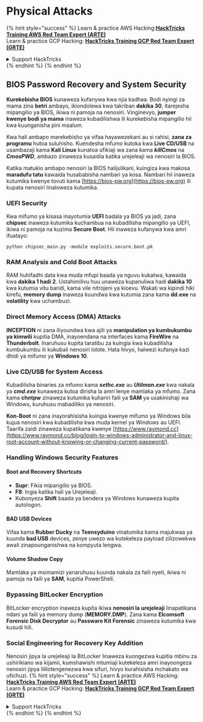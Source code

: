 # Physical Attacks

{% hint style="success" %}
Learn & practice AWS Hacking:<img src="/.gitbook/assets/arte.png" alt="" data-size="line">[**HackTricks Training AWS Red Team Expert (ARTE)**](https://training.hacktricks.xyz/courses/arte)<img src="/.gitbook/assets/arte.png" alt="" data-size="line">\
Learn & practice GCP Hacking: <img src="/.gitbook/assets/grte.png" alt="" data-size="line">[**HackTricks Training GCP Red Team Expert (GRTE)**<img src="/.gitbook/assets/grte.png" alt="" data-size="line">](https://training.hacktricks.xyz/courses/grte)

<details>

<summary>Support HackTricks</summary>

* Check the [**subscription plans**](https://github.com/sponsors/carlospolop)!
* **Join the** 💬 [**Discord group**](https://discord.gg/hRep4RUj7f) or the [**telegram group**](https://t.me/peass) or **follow** us on **Twitter** 🐦 [**@hacktricks\_live**](https://twitter.com/hacktricks\_live)**.**
* **Share hacking tricks by submitting PRs to the** [**HackTricks**](https://github.com/carlospolop/hacktricks) and [**HackTricks Cloud**](https://github.com/carlospolop/hacktricks-cloud) github repos.

</details>
{% endhint %}
{% endhint %}

## BIOS Password Recovery and System Security

**Kurekebisha BIOS** kunaweza kufanywa kwa njia kadhaa. Bodi nyingi za mama zina **betri** ambayo, ikiondolewa kwa takriban **dakika 30**, itarejesha mipangilio ya BIOS, ikiwa ni pamoja na nenosiri. Vinginevyo, **jumper kwenye bodi ya mama** inaweza kubadilishwa ili kurekebisha mipangilio hii kwa kuunganisha pini maalum.

Kwa hali ambapo marekebisho ya vifaa hayawezekani au si rahisi, **zana za programu** hutoa suluhisho. Kuendesha mfumo kutoka kwa **Live CD/USB** na usambazaji kama **Kali Linux** kunatoa ufikiaji wa zana kama **_killCmos_** na **_CmosPWD_**, ambazo zinaweza kusaidia katika urejeleaji wa nenosiri la BIOS.

Katika matukio ambapo nenosiri la BIOS halijulikani, kuingiza kwa makosa **maradufu tatu** kawaida husababisha nambari ya kosa. Nambari hii inaweza kutumika kwenye tovuti kama [https://bios-pw.org](https://bios-pw.org) ili kupata nenosiri linaloweza kutumika.

### UEFI Security

Kwa mifumo ya kisasa inayotumia **UEFI** badala ya BIOS ya jadi, zana **chipsec** inaweza kutumika kuchambua na kubadilisha mipangilio ya UEFI, ikiwa ni pamoja na kuzima **Secure Boot**. Hii inaweza kufanywa kwa amri ifuatayo:

`python chipsec_main.py -module exploits.secure.boot.pk`

### RAM Analysis and Cold Boot Attacks

RAM huhifadhi data kwa muda mfupi baada ya nguvu kukatwa, kawaida kwa **dakika 1 hadi 2**. Ustahimilivu huu unaweza kupanuliwa hadi **dakika 10** kwa kutumia vitu baridi, kama vile nitrojeni ya kioevu. Wakati wa kipindi hiki kirefu, **memory dump** inaweza kuundwa kwa kutumia zana kama **dd.exe** na **volatility** kwa uchambuzi.

### Direct Memory Access (DMA) Attacks

**INCEPTION** ni zana iliyoundwa kwa ajili ya **manipulation ya kumbukumbu ya kimwili** kupitia DMA, inayoendana na interfaces kama **FireWire** na **Thunderbolt**. Inaruhusu kupita taratibu za kuingia kwa kubadilisha kumbukumbu ili kukubali nenosiri lolote. Hata hivyo, haiwezi kufanya kazi dhidi ya mifumo ya **Windows 10**.

### Live CD/USB for System Access

Kubadilisha binaries za mfumo kama **_sethc.exe_** au **_Utilman.exe_** kwa nakala ya **_cmd.exe_** kunaweza kutoa dirisha la amri lenye mamlaka ya mfumo. Zana kama **chntpw** zinaweza kutumika kuhariri faili ya **SAM** ya usakinishaji wa Windows, kuruhusu mabadiliko ya nenosiri.

**Kon-Boot** ni zana inayorahisisha kuingia kwenye mifumo ya Windows bila kujua nenosiri kwa kubadilisha kwa muda kernel ya Windows au UEFI. Taarifa zaidi zinaweza kupatikana kwenye [https://www.raymond.cc](https://www.raymond.cc/blog/login-to-windows-administrator-and-linux-root-account-without-knowing-or-changing-current-password/).

### Handling Windows Security Features

#### Boot and Recovery Shortcuts

- **Supr**: Fikia mipangilio ya BIOS.
- **F8**: Ingia katika hali ya Urejeleaji.
- Kubonyeza **Shift** baada ya bendera ya Windows kunaweza kupita autologon.

#### BAD USB Devices

Vifaa kama **Rubber Ducky** na **Teensyduino** vinatumika kama majukwaa ya kuunda **bad USB** devices, zenye uwezo wa kutekeleza payload zilizowekwa awali zinapounganishwa na kompyuta lengwa.

#### Volume Shadow Copy

Mamlaka ya msimamizi yanaruhusu kuunda nakala za faili nyeti, ikiwa ni pamoja na faili ya **SAM**, kupitia PowerShell.

### Bypassing BitLocker Encryption

BitLocker encryption inaweza kupita ikiwa **nenosiri la urejeleaji** linapatikana ndani ya faili ya memory dump (**MEMORY.DMP**). Zana kama **Elcomsoft Forensic Disk Decryptor** au **Passware Kit Forensic** zinaweza kutumika kwa kusudi hili.

### Social Engineering for Recovery Key Addition

Nenosiri jipya la urejeleaji la BitLocker linaweza kuongezwa kupitia mbinu za ushirikiano wa kijamii, kumshawishi mtumiaji kutekeleza amri inayoongeza nenosiri jipya lililotengenezwa kwa sifuri, hivyo kurahisisha mchakato wa ufichuzi. 
{% hint style="success" %}
Learn & practice AWS Hacking:<img src="/.gitbook/assets/arte.png" alt="" data-size="line">[**HackTricks Training AWS Red Team Expert (ARTE)**](https://training.hacktricks.xyz/courses/arte)<img src="/.gitbook/assets/arte.png" alt="" data-size="line">\
Learn & practice GCP Hacking: <img src="/.gitbook/assets/grte.png" alt="" data-size="line">[**HackTricks Training GCP Red Team Expert (GRTE)**<img src="/.gitbook/assets/grte.png" alt="" data-size="line">](https://training.hacktricks.xyz/courses/grte)

<details>

<summary>Support HackTricks</summary>

* Check the [**subscription plans**](https://github.com/sponsors/carlospolop)!
* **Join the** 💬 [**Discord group**](https://discord.gg/hRep4RUj7f) or the [**telegram group**](https://t.me/peass) or **follow** us on **Twitter** 🐦 [**@hacktricks\_live**](https://twitter.com/hacktricks\_live)**.**
* **Share hacking tricks by submitting PRs to the** [**HackTricks**](https://github.com/carlospolop/hacktricks) and [**HackTricks Cloud**](https://github.com/carlospolop/hacktricks-cloud) github repos.

</details>
{% endhint %}
</details>
{% endhint %}
